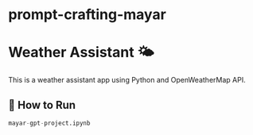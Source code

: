 # prompt-crafting-mayar

# Weather Assistant 🌤️

This is a weather assistant app using Python and OpenWeatherMap API.

## 🚀 How to Run

```python
mayar-gpt-project.ipynb
